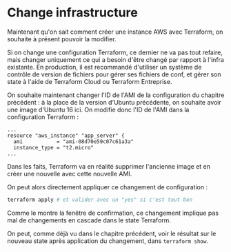 # Change infrastructure

Maintenant qu'on sait comment créer une instance AWS avec Terraform, on souhaite à présent pouvoir la modifier.

Si on change une configuration Terraform, ce dernier ne va pas tout refaire, mais changer uniquement ce qui a besoin d'être changé par rapport à l'infra existante.
En production, il est recommandé d'utiliser un système de contrôle de version de fichiers pour gérer ses fichiers de conf, et gérer son state à l'aide de Terraform Cloud ou Terraform Entreprise.

On souhaite maintenant changer l'ID de l'AMI de la configuration du chapitre précédent : à la place de la version d'Ubuntu précédente, on souhaite avoir une image d'Ubuntu 16 ici. On modifie donc l'ID de l'AMI dans la configuration Terraform :

```JS
...
resource "aws_instance" "app_server" {
  ami           = "ami-08d70e59c07c61a3a"
  instance_type = "t2.micro"
...
```

Dans les faits, Terraform va en réalité supprimer l'ancienne image et en créer une nouvelle avec cette nouvelle AMI.

On peut alors directement appliquer ce changement de configuration :

```bash
terraform apply # et valider avec un "yes" si c'est tout bon
```

Comme le montre la fenêtre de confirmation, ce changement implique pas mal de changements en cascade dans le state Terraform.

On peut, comme déjà vu dans le chapitre précédent, voir le résultat sur le nouveau state après application du changement, dans `terraform show`.
